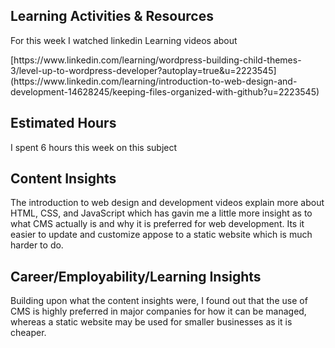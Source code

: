<h2>Learning Activities & Resources</h2>
<p>For this week I watched linkedin Learning videos about</p>
<p>[https://www.linkedin.com/learning/wordpress-building-child-themes-3/level-up-to-wordpress-developer?autoplay=true&u=2223545](https://www.linkedin.com/learning/introduction-to-web-design-and-development-14628245/keeping-files-organized-with-github?u=2223545)</p>

<h2>Estimated Hours</h2>
<p>I spent 6 hours this week on this subject</p>

<h2>Content Insights</h2>
<p>The introduction to web design and development videos explain more about HTML, CSS, and JavaScript which has gavin me a little more insight as to what CMS actually is and why it is preferred for web development. Its it easier to update and customize appose to a static website which is much harder to do.</p>

<h2>Career/Employability/Learning Insights</h2>
<p>Building upon what the content insights were, I found out that the use of CMS is highly preferred in major companies for how it can be managed, whereas a static website may be used for smaller businesses as it is cheaper.</p>
